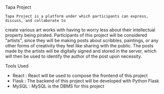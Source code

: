 Tapa Project

	Tapa Project is a platform under which participants can express, discuss, and collaborate to 
create various art works with having to worry less about their intellectual property being pirated. 
Participants of this project will be considered "artists", since they will be making posts about 
scribbles, paintings, or any other forms of creativity they feel like sharing with the public. The posts 
made by the artists will be digitally signed and stored in the server, which will then be used to 
identify the author of the post upon necessity.

Tools Used
- React : React will be used to compose the frontend of this project
- Flask : The backend of this project will be developed with Python Flask
- MySQL : MySQL is the DBMS for this project

